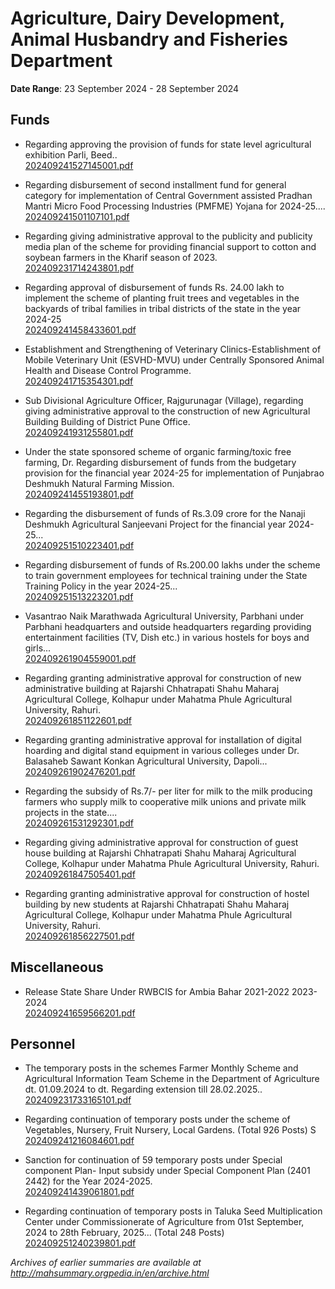# Agriculture, Dairy Development, Animal Husbandry and Fisheries Department

**Date Range**: 23 September 2024 - 28 September 2024


## Funds
- Regarding approving the provision of funds for state level agricultural exhibition Parli, Beed..\
  [202409241527145001.pdf](https://gr.maharashtra.gov.in/Site/Upload/Government%20Resolutions/English/202409241527145001.pdf)

- Regarding disbursement of second installment fund for general category for implementation of Central Government assisted Pradhan Mantri Micro Food Processing Industries (PMFME) Yojana for 2024-25....\
  [202409241501107101.pdf](https://gr.maharashtra.gov.in/Site/Upload/Government%20Resolutions/English/202409241501107101.pdf)

- Regarding giving administrative approval to the publicity and publicity media plan of the scheme for providing financial support to cotton and soybean farmers in the Kharif season of 2023.\
  [202409231714243801.pdf](https://gr.maharashtra.gov.in/Site/Upload/Government%20Resolutions/English/202409231714243801.....pdf)

- Regarding approval of disbursement of funds Rs. 24.00 lakh to implement the scheme of planting fruit trees and vegetables in the backyards of tribal families in tribal districts of the state in the year 2024-25\
  [202409241458433601.pdf](https://gr.maharashtra.gov.in/Site/Upload/Government%20Resolutions/English/202409241458433601.pdf)

- Establishment and Strengthening of Veterinary Clinics-Establishment of Mobile Veterinary Unit (ESVHD-MVU) under Centrally Sponsored Animal Health and Disease Control Programme.\
  [202409241715354301.pdf](https://gr.maharashtra.gov.in/Site/Upload/Government%20Resolutions/English/202409241715354301.pdf)

- Sub Divisional Agriculture Officer, Rajgurunagar (Village), regarding giving administrative approval to the construction of new Agricultural Building Building of District Pune Office.\
  [202409241931255801.pdf](https://gr.maharashtra.gov.in/Site/Upload/Government%20Resolutions/English/202409241931255801.pdf)

- Under the state sponsored scheme of organic farming/toxic free farming, Dr. Regarding disbursement of funds from the budgetary provision for the financial year 2024-25 for implementation of Punjabrao Deshmukh Natural Farming Mission.\
  [202409241455193801.pdf](https://gr.maharashtra.gov.in/Site/Upload/Government%20Resolutions/English/202409241455193801.pdf)

- Regarding the disbursement of funds of Rs.3.09 crore for the Nanaji Deshmukh Agricultural Sanjeevani Project for the financial year 2024-25...\
  [202409251510223401.pdf](https://gr.maharashtra.gov.in/Site/Upload/Government%20Resolutions/English/202409251510223401.pdf)

- Regarding disbursement of funds of Rs.200.00 lakhs under the scheme to train government employees for technical training under the State Training Policy in the year 2024-25...\
  [202409251513223201.pdf](https://gr.maharashtra.gov.in/Site/Upload/Government%20Resolutions/English/202409251513223201.pdf)

- Vasantrao Naik Marathwada Agricultural University, Parbhani under Parbhani headquarters and outside headquarters regarding providing entertainment facilities (TV, Dish etc.) in various hostels for boys and girls...\
  [202409261904559001.pdf](https://gr.maharashtra.gov.in/Site/Upload/Government%20Resolutions/English/202409261904559001.pdf)

- Regarding granting administrative approval for construction of new administrative building at Rajarshi Chhatrapati Shahu Maharaj Agricultural College, Kolhapur under Mahatma Phule Agricultural University, Rahuri.\
  [202409261851122601.pdf](https://gr.maharashtra.gov.in/Site/Upload/Government%20Resolutions/English/202409261851122601.pdf)

- Regarding granting administrative approval for installation of digital hoarding and digital stand equipment in various colleges under Dr. Balasaheb Sawant Konkan Agricultural University, Dapoli...\
  [202409261902476201.pdf](https://gr.maharashtra.gov.in/Site/Upload/Government%20Resolutions/English/202409261902476201.pdf)

- Regarding the subsidy of Rs.7/- per liter for milk to the milk producing farmers who supply milk to cooperative milk unions and private milk projects in the state....\
  [202409261531292301.pdf](https://gr.maharashtra.gov.in/Site/Upload/Government%20Resolutions/English/202409261531292301.pdf)

- Regarding giving administrative approval for construction of guest house building at Rajarshi Chhatrapati Shahu Maharaj Agricultural College, Kolhapur under Mahatma Phule Agricultural University, Rahuri.\
  [202409261847505401.pdf](https://gr.maharashtra.gov.in/Site/Upload/Government%20Resolutions/English/202409261847505401.pdf)

- Regarding granting administrative approval for construction of hostel building by new students at Rajarshi Chhatrapati Shahu Maharaj Agricultural College, Kolhapur under Mahatma Phule Agricultural University, Rahuri.\
  [202409261856227501.pdf](https://gr.maharashtra.gov.in/Site/Upload/Government%20Resolutions/English/202409261856227501.pdf)

## Miscellaneous
- Release State Share Under RWBCIS for Ambia Bahar 2021-2022  2023-2024\
  [202409241659566201.pdf](https://gr.maharashtra.gov.in/Site/Upload/Government%20Resolutions/English/202409241659566201.pdf)

## Personnel
- The temporary posts in the schemes Farmer Monthly Scheme and Agricultural Information Team Scheme in the Department of Agriculture dt. 01.09.2024 to dt. Regarding extension till 28.02.2025..\
  [202409231733165101.pdf](https://gr.maharashtra.gov.in/Site/Upload/Government%20Resolutions/English/202409231733165101.pdf)

- Regarding continuation of temporary posts under the scheme of Vegetables, Nursery, Fruit Nursery, Local Gardens. (Total 926 Posts) S\
  [202409241216084601.pdf](https://gr.maharashtra.gov.in/Site/Upload/Government%20Resolutions/English/202409241216084601.pdf)

- Sanction for continuation of 59 temporary posts under Special component Plan- Input subsidy under Special Component Plan (2401 2442) for the Year 2024-2025.\
  [202409241439061801.pdf](https://gr.maharashtra.gov.in/Site/Upload/Government%20Resolutions/English/202409241439061801.pdf)

- Regarding continuation of temporary posts in Taluka Seed Multiplication Center under Commissionerate of Agriculture from 01st September, 2024 to 28th February, 2025... (Total 248 Posts)\
  [202409251240239801.pdf](https://gr.maharashtra.gov.in/Site/Upload/Government%20Resolutions/English/202409251240239801.pdf)


*Archives of earlier summaries are available at http://mahsummary.orgpedia.in/en/archive.html*